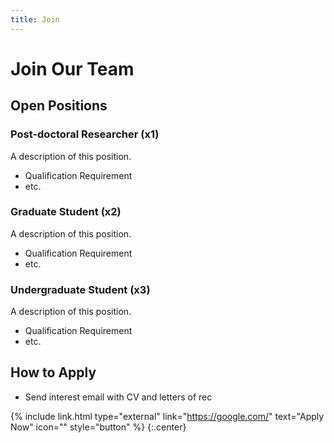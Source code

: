 ```yaml
---
title: Join
---
```

# Join Our Team

## Open Positions

### Post-doctoral Researcher (x1)
A description of this position.
- Qualification Requirement
- etc.

### Graduate Student (x2)
A description of this position.
- Qualification Requirement
- etc.

### Undergraduate Student (x3)
A description of this position.
- Qualification Requirement
- etc.

## How to Apply
- Send interest email with CV and letters of rec

{% include link.html type="external" link="https://google.com/" text="Apply Now" icon="" style="button" %}
{:.center}
